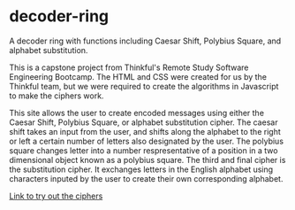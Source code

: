 # decoder-ring
 A decoder ring with functions including Caesar Shift, Polybius Square, and alphabet substitution.


This is a capstone project from Thinkful's Remote Study Software Engineering Bootcamp.  The HTML and CSS were created for us by the Thinkful team, but we were required to create the algorithms in Javascript to make the ciphers work.

This site allows the user to create encoded messages using either the Caesar Shift, Polybius Square, or alphabet substitution cipher. The caesar shift takes an input from the user, and shifts along the alphabet to the right or left a certain number of letters also designated by the user. The polybius square changes letter into a number respresentative of a position in a two dimensional object known as a polybius square. The third and final cipher is the substitution cipher.  It exchanges letters in the English alphabet using characters inputed by the user to create their own corresponding alphabet.

[Link to try out the ciphers](https://jduffey1990.github.io/decoder-ring/)

